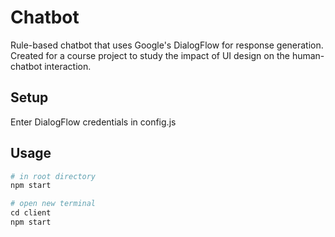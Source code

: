 # Chatbot

Rule-based chatbot that uses Google's DialogFlow for response generation. Created for a course project to study the impact of UI design on the human-chatbot interaction.

## Setup
Enter DialogFlow credentials in config.js

## Usage

```python
# in root directory
npm start

# open new terminal
cd client
npm start
```

